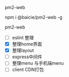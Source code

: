 pm2-web

npm i @baicie/pm2-web -g

pm2-web

- [ ] eslint  整理
- [x] 整理home界面 
- [x] 整理layout 
- [ ] express中间件
- [ ] 整理menu 与手机端menu
- [ ] client CDN打包
